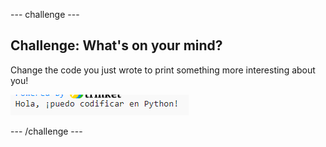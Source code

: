 \--- challenge \---

## Challenge: What's on your mind?

Change the code you just wrote to print something more interesting about you!

![captura de pantalla](images/me-mind.png)

\--- /challenge \---